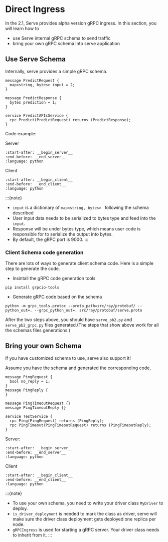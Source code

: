 # Direct Ingress

In the 2.1, Serve provides alpha version gRPC ingress. In this section, you will learn how to 

* use Serve internal gRPC schema to send traffic
* bring your own gRPC schema into serve application

## Use Serve Schema

Internally, serve provides a simple gRPC schema.
```
message PredictRequest {
  map<string, bytes> input = 2;
}

message PredictResponse {
  bytes prediction = 1;
}

service PredictAPIsService {
  rpc Predict(PredictRequest) returns (PredictResponse);
}
```

Code example:

Server
```{literalinclude} ../serve/doc_code/direct_ingress.py
:start-after: __begin_server__
:end-before: __end_server__
:language: python
```

Client
```{literalinclude} ../serve/doc_code/direct_ingress.py
:start-after: __begin_client__
:end-before: __end_client__
:language: python
```

:::{note}
* `input` is a dictionary of `map<string, bytes> ` following the schema described
*  User input data needs to be serialized to bytes type and feed into the `input`.
* Response will be under bytes type, which means user code is responsible for to serialize the output into bytes. 
* By default, the gRPC port is 9000.
:::

### Client Schema code generation
There are lots of ways to generate client schema code. Here is a simple step to generate the code.
* Insintall the gRPC code generation tools
```
pip install grpcio-tools
```

* Generate gRPC code based on the schema
```
python -m grpc_tools.protoc --proto_path=src/ray/protobuf/ --python_out=. --grpc_python_out=. src/ray/protobuf/serve.proto
```
After the two steps above, you should have `serve_pb2.py` and `serve_pb2_grpc.py` files generated.(The steps that show above work for all the schemas files generations.)

## Bring your own Schema

If you have customized schema to use, serve also support it!

Assume you have the schema and generated the corresponding code,

```
message PingRequest {
  bool no_reply = 1;
}
message PingReply {
}

message PingTimeoutRequest {}
message PingTimeoutReply {}

service TestService {
  rpc Ping(PingRequest) returns (PingReply);
  rpc PingTimeout(PingTimeoutRequest) returns (PingTimeoutReply);
}
```

Server:
```{literalinclude} ../serve/doc_code/direct_ingress_with_customized_schema.py
:start-after: __begin_server__
:end-before: __end_server__
:language: python
```

Client
```{literalinclude} ../serve/doc_code/direct_ingress_with_customized_schema.py
:start-after: __begin_client__
:end-before: __end_client__
:language: python
```

:::{note}
* To use your own schema, you need to write your driver class `MyDriver` to deploy.
*  `is_driver_deployment` is needed to mark the class as driver, serve will make sure the driver class deployment gets deployed one replica per node.
* `gRPCIngress` is used for starting a gRPC server. Your driver class needs to inherit from it. 
:::
